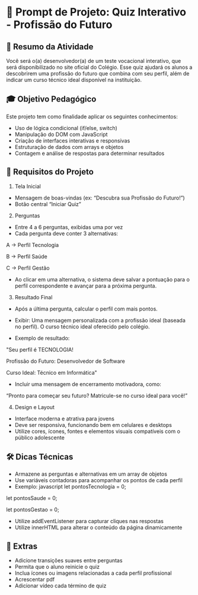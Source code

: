 # 🎯 Prompt de Projeto: Quiz Interativo - Profissão do Futuro
 ## 🧠 Resumo da Atividade
  Você será o(a) desenvolvedor(a) de um teste vocacional interativo, que será disponibilizado no site oficial do Colégio. Esse quiz ajudará os alunos a descobrirem uma profissão do futuro que combina com seu perfil, além de indicar um curso técnico ideal disponível na instituição.
## 🎓 Objetivo Pedagógico
Este projeto tem como finalidade aplicar os seguintes conhecimentos:

* Uso de lógica condicional (if/else, switch)
* Manipulação do DOM com JavaScript
* Criação de interfaces interativas e responsivas
* Estruturação de dados com arrays e objetos
* Contagem e análise de respostas para determinar resultados

## 🧩 Requisitos do Projeto
1. Tela Inicial
* Mensagem de boas-vindas (ex: “Descubra sua Profissão do Futuro!”)
* Botão central “Iniciar Quiz”
2. Perguntas
* Entre 4 a 6 perguntas, exibidas uma por vez
* Cada pergunta deve conter 3 alternativas:
  
A → Perfil Tecnologia

B → Perfil Saúde

C → Perfil Gestão

* Ao clicar em uma alternativa, o sistema deve salvar a pontuação para o perfil correspondente e avançar para a próxima pergunta.

3. Resultado Final
* Após a última pergunta, calcular o perfil com mais pontos.
  
* Exibir:
Uma mensagem personalizada com a profissão ideal (baseada no perfil).
O curso técnico ideal oferecido pelo colégio.
 * Exemplo de resultado:


 "Seu perfil é TECNOLOGIA!
 
 Profissão do Futuro: Desenvolvedor de Software
 
 Curso Ideal: Técnico em Informática"
 
* Incluir uma mensagem de encerramento motivadora, como:
  
 “Pronto para começar seu futuro? Matricule-se no curso ideal para você!”

4. Design e Layout
* Interface moderna e atrativa para jovens
* Deve ser responsiva, funcionando bem em celulares e desktops
* Utilize cores, ícones, fontes e elementos visuais compatíveis com o público adolescente

## 🛠️ Dicas Técnicas
* Armazene as perguntas e alternativas em um array de objetos
* Use variáveis contadoras para acompanhar os pontos de cada perfil
* Exemplo:
javascript
let pontosTecnologia = 0;

let pontosSaude = 0;

let pontosGestao = 0;

* Utilize addEventListener para capturar cliques nas respostas
* Utilize innerHTML para alterar o conteúdo da página dinamicamente

## 📱 Extras 

* Adicione transições suaves entre perguntas
* Permita que o aluno reinicie o quiz
* Inclua ícones ou imagens relacionadas a cada perfil profissional
* Acrescentar pdf
* Adicionar vídeo cada término de quiz 

















